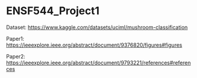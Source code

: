 # ENSF544_Project1

Dataset: https://www.kaggle.com/datasets/uciml/mushroom-classification

Paper1: https://ieeexplore.ieee.org/abstract/document/9376820/figures#figures

Paper2: https://ieeexplore.ieee.org/abstract/document/9793221/references#references
